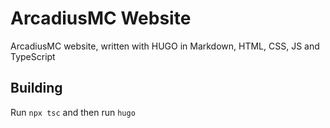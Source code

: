 # ArcadiusMC Website
ArcadiusMC website, written with HUGO in Markdown, HTML, CSS, JS and TypeScript

## Building
Run `npx tsc` and then run `hugo`